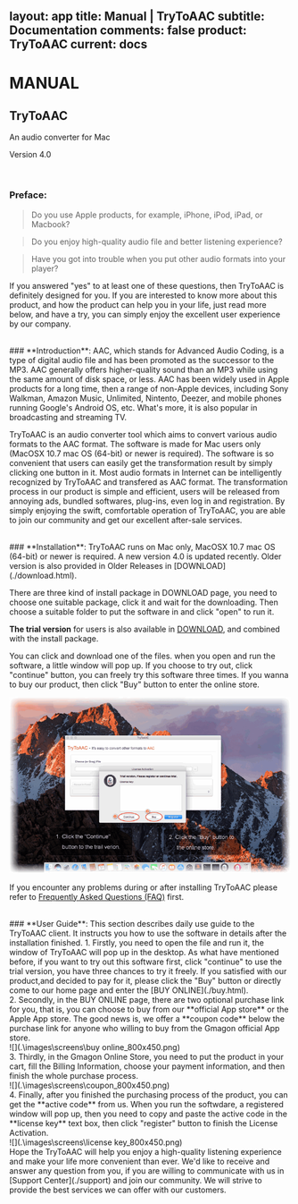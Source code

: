 layout: app
title: Manual | TryToAAC
subtitle: Documentation
comments: false
product: TryToAAC
current: docs
---

# MANUAL
## TryToAAC
An audio converter for Mac

Version 4.0


<br>

 ### **Preface**:

>Do you use Apple products, for example, iPhone, iPod, iPad, or Macbook?

>Do you enjoy high-quality audio file and better listening experience?

>Have you got into trouble when you put other audio formats into your player?

  If you answered "yes" to at least one of these questions, then TryToAAC is definitely designed for you. If you are interested to know more about this product, and how the product can help you in your life, just read more below, and have a try, you can simply enjoy the excellent user experience by our company.

<br>
 ### **Introduction**:
AAC, which stands for Advanced Audio Coding, is a type of digital audio file and has been promoted as the successor to the MP3. AAC generally offers higher-quality sound than an MP3 while using the same amount of disk space, or less. AAC has been widely used in Apple products for a long time, then a range of non-Apple devices, including Sony Walkman, Amazon Music, Unlimited, Nintento, Deezer, and mobile phones running Google's Android OS, etc. What's more, it is also popular in broadcasting and streaming TV. 


TryToAAC is an audio converter tool which aims to convert various audio formats to the AAC format. The software is made for Mac users only (MacOSX 10.7 mac OS (64-bit) or newer is required). The software is so convenient that users can easily get the transformation result by simply clicking one button in it. Most audio formats in Internet can be intelligently recognized by TryToAAC and transfered as AAC format. The transformation process in our product is simple and efficient, users will be released from annoying ads, bundled softwares, plug-ins, even log in and registration. By simply enjoying the swift, comfortable operation of TryToAAC, you are able to join our community and get our excellent after-sale services.  

<br>
### **Installation**:
TryToAAC runs on Mac only, MacOSX 10.7 mac OS (64-bit) or newer is required. A new version 4.0 is updated recently. Older version is also provided in Older Releases in [DOWNLOAD](./download.html). 

There are three kind of install package in DOWNLOAD page, you need to choose one suitable package, click it and wait for the downloading. Then choose a suitable folder to put the software in and click "open" to run it.   

**The trial version** for users is also available in [DOWNLOAD](./download.html), and combined with the install package.


 You can click and download one of the files. when you open and run the software, a little window will pop up. If you choose to try out, click "continue" button, you can freely try this software three times. If you wanna to buy our product, then click "Buy" button to enter the online store. 

![](images/screens/trail%20version_800x500.png) 

If you encounter any problems during or after installing TryToAAC please refer to [Frequently Asked Questions (FAQ)](./faq.html) first.


<br>
### **User Guide**:
This section describes daily use guide to the TryToAAC client. It instructs you how to use the software in details after the installation finished.
1. Firstly, you need to open the file and run it, the window of TryToAAC will pop up in the desktop. As what have mentioned before, if you want to try out this software first, click "continue" to use the trial version, you have three chances to try it freely. If you satisfied with our product,and decided to pay for it, please click the "Buy" button or directly come to our home page and enter the [BUY ONLINE](./buy.html).
<br>
2. Secondly, in the BUY ONLINE page, there are two optional purchase link for you, that is, you can choose to buy from our **official App store** or the Apple App store. The good news is, we offer a **coupon code** below the purchase link for anyone who willing to buy from the Gmagon official App store. 
<br>
![](.\images\screens\buy online_800x450.png) 
<br>
3. Thirdly, in the Gmagon Online Store, you need to put the product in your cart, fill the Billing Information, choose your payment information, and then finish the whole purchase process.
<br>
![](.\images\screens\coupon_800x450.png) 
<br>
4. Finally, after you finished the purchasing process of the product, you can get the **active code** from us. When you run the softwdare, a registered window will pop up, then you need to copy and paste the active code in the **license key** text box, then click "register" button to finish the License Activation.
<br>
![](.\images\screens\license key_800x450.png)  
<br>
Hope the TryToAAC will help you enjoy a high-quality listening experience and make your life more convenient than ever. We'd like to receive and answer any question from you, if you are willing to communicate with us in [Support Center](./support) and join our community. We will strive to provide the best services we can offer with our customers. 
